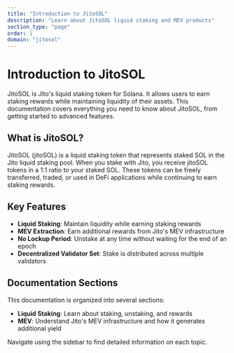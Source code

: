 ```yaml
---
title: "Introduction to JitoSOL"
description: "Learn about JitoSOL liquid staking and MEV products"
section_type: "page"
order: 1
domain: "jitosol"
---
```


# Introduction to JitoSOL

JitoSOL is Jito's liquid staking token for Solana. It allows users to earn staking rewards while maintaining liquidity of their assets. This documentation covers everything you need to know about JitoSOL, from getting started to advanced features.

## What is JitoSOL?

JitoSOL (jitoSOL) is a liquid staking token that represents staked SOL in the Jito liquid staking pool. When you stake with Jito, you receive jitoSOL tokens in a 1:1 ratio to your staked SOL. These tokens can be freely transferred, traded, or used in DeFi applications while continuing to earn staking rewards.

## Key Features

- **Liquid Staking**: Maintain liquidity while earning staking rewards
- **MEV Extraction**: Earn additional rewards from Jito's MEV infrastructure
- **No Lockup Period**: Unstake at any time without waiting for the end of an epoch
- **Decentralized Validator Set**: Stake is distributed across multiple validators

## Documentation Sections

This documentation is organized into several sections:

- **Liquid Staking**: Learn about staking, unstaking, and rewards
- **MEV**: Understand Jito's MEV infrastructure and how it generates additional yield

Navigate using the sidebar to find detailed information on each topic. 